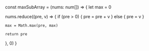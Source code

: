 const maxSubArray = (nums: num[]) => {
  let max = 0

  nums.reduce((pre, v) => {
    if (pre > 0) {
      pre = pre + v
    } else {
      pre = v
    }

    max = Math.max(pre, max)

    return pre
  }, 0)
}
